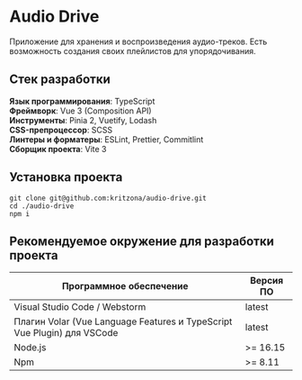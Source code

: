 # Audio Drive

Приложение для хранения и воспроизведения аудио-треков. Есть возможность создания своих плейлистов для упорядочивания.

## Стек разработки

**Язык программирования**: TypeScript  
**Фреймворк**: Vue 3 (Composition API)  
**Инструменты**: Pinia 2, Vuetify, Lodash  
**CSS-препроцессор**: SCSS  
**Линтеры и форматеры**: ESLint, Prettier, Commitlint  
**Сборщик проекта**: Vite 3

## Установка проекта

    git clone git@github.com:kritzona/audio-drive.git
    cd ./audio-drive
    npm i

## Рекомендуемое окружение для разработки проекта

|       Программное обеспечение       |                 Версия ПО                  |
|                  --                 |                     --                     |
|    Visual Studio Code / Webstorm    |                   latest                   |
| Плагин Volar (Vue Language Features и TypeScript Vue Plugin) для VSCode | latest |
|                Node.js              |                  >= 16.15                  |
|                  Npm                |                  >= 8.11                   |

